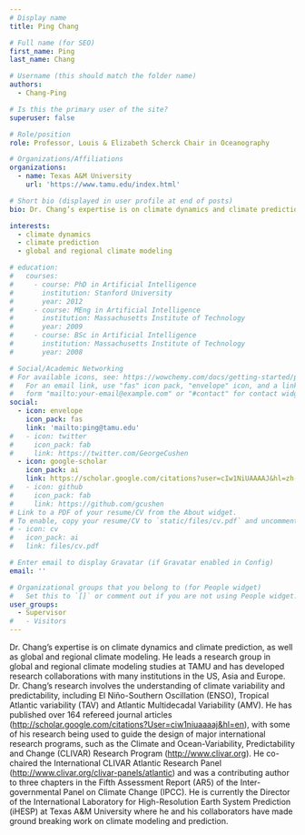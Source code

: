 ```yaml
---
# Display name
title: Ping Chang

# Full name (for SEO)
first_name: Ping
last_name: Chang

# Username (this should match the folder name)
authors:
  - Chang-Ping

# Is this the primary user of the site?
superuser: false

# Role/position
role: Professor, Louis & Elizabeth Scherck Chair in Oceanography

# Organizations/Affiliations
organizations:
  - name: Texas A&M University
    url: 'https://www.tamu.edu/index.html'

# Short bio (displayed in user profile at end of posts)
bio: Dr. Chang’s expertise is on climate dynamics and climate prediction, as well as global and regional climate modeling.

interests:
  - climate dynamics
  - climate prediction
  - global and regional climate modeling

# education:
#   courses:
#     - course: PhD in Artificial Intelligence
#       institution: Stanford University
#       year: 2012
#     - course: MEng in Artificial Intelligence
#       institution: Massachusetts Institute of Technology
#       year: 2009
#     - course: BSc in Artificial Intelligence
#       institution: Massachusetts Institute of Technology
#       year: 2008

# Social/Academic Networking
# For available icons, see: https://wowchemy.com/docs/getting-started/page-builder/#icons
#   For an email link, use "fas" icon pack, "envelope" icon, and a link in the
#   form "mailto:your-email@example.com" or "#contact" for contact widget.
social:
  - icon: envelope
    icon_pack: fas
    link: 'mailto:ping@tamu.edu'
#   - icon: twitter
#     icon_pack: fab
#     link: https://twitter.com/GeorgeCushen
  - icon: google-scholar
    icon_pack: ai
    link: https://scholar.google.com/citations?user=cIw1NiUAAAAJ&hl=zh-CN
#   - icon: github
#     icon_pack: fab
#     link: https://github.com/gcushen
# Link to a PDF of your resume/CV from the About widget.
# To enable, copy your resume/CV to `static/files/cv.pdf` and uncomment the lines below.
# - icon: cv
#   icon_pack: ai
#   link: files/cv.pdf

# Enter email to display Gravatar (if Gravatar enabled in Config)
email: ''

# Organizational groups that you belong to (for People widget)
#   Set this to `[]` or comment out if you are not using People widget.
user_groups:
  - Supervisor
#   - Visitors
---
```


Dr. Chang’s expertise is on climate dynamics and climate prediction, as well as global and regional climate modeling. He leads a research group in global and regional climate modeling studies at TAMU and has developed research collaborations with many institutions in the US, Asia and Europe. Dr. Chang’s research involves the understanding of climate variability and predictability, including El Niño-Southern Oscillation (ENSO), Tropical Atlantic variability (TAV) and Atlantic Multidecadal Variability (AMV). He has published over 164 refereed journal articles (http://scholar.google.com/citations?User=ciw1niuaaaaj&hl=en), with some of his research being used to guide the design of major international research programs, such as the Climate and Ocean-Variability, Predictability and Change (CLIVAR) Research Program (http://www.clivar.org).  He co-chaired the International CLIVAR Atlantic Research Panel (http://www.clivar.org/clivar-panels/atlantic) and was a contributing author to three chapters in the Fifth Assessment Report (AR5) of the Inter-governmental Panel on Climate Change (IPCC). He is currently the Director of the International Laboratory for High-Resolution Earth System Prediction (iHESP) at Texas A&M University where he and his collaborators have made ground breaking work on climate modeling and prediction.